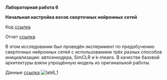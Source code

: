 **Лабораторная работа 6**

**Начальная настройка весов сверточных нейронных сетей**

Код [ссылка](lab6.ipynb)

Отчет [ссылка]()

В этом исследовании был проведён эксперимент по предобучению сверточных нейронных сетей с использованием трёх разных способов инициализации: автоэнкодера, SimCLR и k-means. В качестве базовой архитектуры взяли упрощённую модель из оригинальной работы.

Данные [ссылка](https://www.kaggle.com/datasets/alessiocorrado99/animals10/data)
![lab6_1](https://github.com/user-attachments/assets/82184115-ab0f-4c03-a78c-4b6e9cb9d13b)
